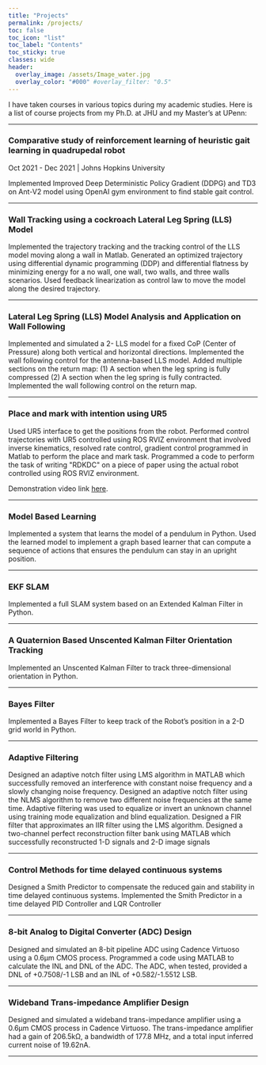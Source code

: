 ```yaml
---
title: "Projects"
permalink: /projects/
toc: false
toc_icon: "list"
toc_label: "Contents"
toc_sticky: true
classes: wide
header:
  overlay_image: /assets/Image_water.jpg
  overlay_color: "#000" #overlay_filter: "0.5"
---
```

I have taken courses in various topics during my academic studies. Here is a list of course projects from my Ph.D. at JHU and my Master’s at UPenn:

---
### Comparative study of reinforcement learning of heuristic gait learning in quadrupedal robot
Oct 2021 - Dec 2021 | Johns Hopkins University

Implemented Improved Deep Deterministic Policy Gradient (DDPG) and TD3 on Ant-V2 model using OpenAI gym environment to find stable gait control.

---
### Wall Tracking using a cockroach Lateral Leg Spring (LLS) Model
Implemented the trajectory tracking and the tracking control of the LLS model moving along a wall in Matlab. Generated an optimized trajectory using differential dynamic programming (DDP) and differential flatness by minimizing energy for a no wall, one wall, two walls, and three walls scenarios. Used feedback linearization as control law to move the model along the desired trajectory.

---
### Lateral Leg Spring (LLS) Model Analysis and Application on Wall Following
Implemented and simulated a 2- LLS model for a fixed CoP (Center of Pressure) along both vertical and horizontal directions. Implemented the wall following control for the antenna-based LLS model. Added multiple sections on the return map: (1) A section when the leg spring is fully compressed (2) A section when the leg spring is fully contracted. Implemented the wall following control on the return map.

---
### Place and mark with intention using UR5
Used UR5 interface to get the positions from the robot. Performed control trajectories with UR5 controlled using ROS RVIZ environment that involved inverse kinematics, resolved rate control, gradient control programmed in Matlab to perform the place and mark task. Programmed a code to perform the task of writing "RDKDC" on a piece of paper using the actual robot controlled using ROS RVIZ environment.

Demonstration video link [here](https://www.youtube.com/watch?v=aduOeCUExFI).

---
### Model Based Learning
Implemented a system that learns the model of a pendulum in Python. Used the learned model to implement a graph based learner that can compute a sequence of actions that ensures the pendulum can stay in an upright position.

---
### EKF SLAM
Implemented a full SLAM system based on an Extended Kalman Filter in Python.

---
### A Quaternion Based Unscented Kalman Filter Orientation Tracking
Implemented an Unscented Kalman Filter to track three-dimensional orientation in Python.

---
### Bayes Filter
Implemented a Bayes Filter to keep track of the Robot’s position in a 2-D grid world in Python.

---
### Adaptive Filtering
 Designed an adaptive notch filter using LMS algorithm in MATLAB which successfully removed an interference with constant noise frequency and a slowly changing noise frequency. Designed an adaptive notch filter using the NLMS algorithm to remove two different noise frequencies at the same time. Adaptive filtering was used to equalize or invert an unknown channel using training mode equalization and blind equalization. Designed a FIR filter that approximates an IIR filter using the LMS algorithm. Designed a two-channel perfect reconstruction filter bank using MATLAB which successfully reconstructed 1-D signals and 2-D image signals

---
### Control Methods for time delayed continuous systems
Designed a Smith Predictor to compensate the reduced gain and stability in time delayed continuous systems. Implemented the Smith Predictor in a time delayed PID Controller and LQR Controller

---
### 8-bit Analog to Digital Converter (ADC) Design
Designed and simulated an 8-bit pipeline ADC using Cadence Virtuoso using a 0.6µm CMOS process. Programmed a code using MATLAB to calculate the INL and DNL of the ADC. The ADC, when tested, provided a DNL of +0.7508/-1 LSB and an INL of +0.582/-1.5512 LSB.

---
### Wideband Trans-impedance Amplifier Design
Designed and simulated a wideband trans-impedance amplifier using a 0.6µm CMOS process in Cadence Virtuoso. The trans-impedance amplifier had a gain of 206.5kΩ, a bandwidth of 177.8 MHz, and a total input inferred current noise of 19.62nA.

---
